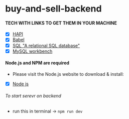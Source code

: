 # buy-and-sell-backend

#### TECH WITH LINKS TO GET THEM IN YOUR MACHINE
-  [x] [HAPI](https://hapi.dev/)
-  [x] [Babel](https://babeljs.io/docs/en/config-files)
-  [x] [SQL "A relational SQL database"](https://dev.mysql.com/downloads/mysql/)
-  [x] [MySQL workbench](https://dev.mysql.com/downloads/workbench/)

#### Node.js and NPM are required
* Please visit the Node.js website to download & install:
-  [x] [Node js](https://nodejs.org/en/)

###### To start serevr on backend
* run this in terminal -> `npm run dev`
